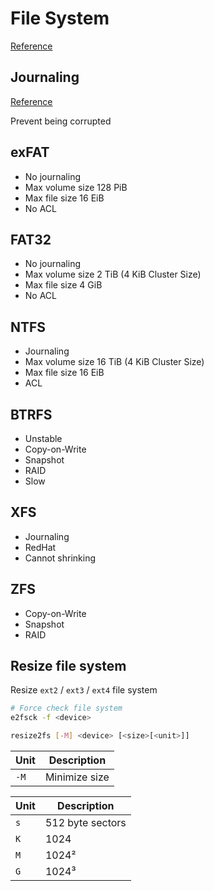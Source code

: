 # File System

[Reference](https://docs.microsoft.com/en-us/windows/win32/fileio/filesystem-functionality-comparison)

## Journaling

[Reference](https://en.wikipedia.org/wiki/Journaling_file_system)

Prevent being corrupted

## exFAT

- No journaling
- Max volume size 128 PiB
- Max file size 16 EiB
- No ACL

## FAT32

- No journaling
- Max volume size 2 TiB (4 KiB Cluster Size)
- Max file size 4 GiB
- No ACL

## NTFS

- Journaling
- Max volume size 16 TiB (4 KiB Cluster Size)
- Max file size 16 EiB
- ACL

## BTRFS

- Unstable
- Copy-on-Write
- Snapshot
- RAID
- Slow

## XFS

- Journaling
- RedHat
- Cannot shrinking

## ZFS

- Copy-on-Write
- Snapshot
- RAID

## Resize file system

Resize `ext2` / `ext3` / `ext4` file system

```bash
# Force check file system
e2fsck -f <device>

resize2fs [-M] <device> [<size>[<unit>]]
```

| Unit | Description |
| - | - |
| `-M` | Minimize size |

| Unit | Description |
| - | - |
| `s` | 512 byte sectors |
| `K` | 1024 |
| `M` | 1024² |
| `G` | 1024³ |
